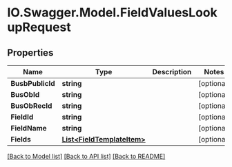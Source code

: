 # IO.Swagger.Model.FieldValuesLookupRequest
## Properties

Name | Type | Description | Notes
------------ | ------------- | ------------- | -------------
**BusbPublicId** | **string** |  | [optional] 
**BusObId** | **string** |  | [optional] 
**BusObRecId** | **string** |  | [optional] 
**FieldId** | **string** |  | [optional] 
**FieldName** | **string** |  | [optional] 
**Fields** | [**List&lt;FieldTemplateItem&gt;**](FieldTemplateItem.md) |  | [optional] 

[[Back to Model list]](../README.md#documentation-for-models) [[Back to API list]](../README.md#documentation-for-api-endpoints) [[Back to README]](../README.md)

